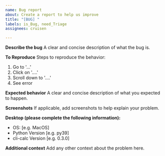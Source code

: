 ```yaml
---
name: Bug report
about: Create a report to help us improve
title: "[BUG] "
labels: is_Bug, need_Triage
assignees: cruisen

---
```


**Describe the bug**
A clear and concise description of what the bug is.

**To Reproduce**
Steps to reproduce the behavior:
1. Go to '...'
2. Click on '....'
3. Scroll down to '....'
4. See error

**Expected behavior**
A clear and concise description of what you expected to happen.

**Screenshots**
If applicable, add screenshots to help explain your problem.

**Desktop (please complete the following information):**
 - OS: [e.g. MacOS]
 - Python Version [e.g. py39]
 - cli-calc Version [e.g. 0.3.0]

**Additional context**
Add any other context about the problem here.
